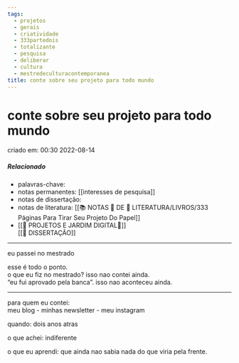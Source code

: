 ```yaml
---
tags:
  - projetos
  - gerais
  - criatividade
  - 333partedois
  - totalizante
  - pesquisa
  - deliberar
  - cultura
  - mestredeculturacontemporanea
title: conte sobre seu projeto para todo mundo
---
```


# conte sobre seu projeto para todo mundo

criado em: 00:30 2022-08-14

##### Relacionado

- palavras-chave:   
- notas permanentes: [[interesses de pesquisa]]
- notas de dissertação:
- notas de literatura: [[📚 NOTAS 📖 DE 📘 LITERATURA/LIVROS/333 Páginas Para Tirar Seu Projeto Do Papel]]
- [[🏡 PROJETOS E JARDIM DIGITAL🌱]]  
[[📕 DISSERTAÇÃO]]

---

eu passei no mestrado

esse é todo o ponto.  
o que eu fiz no mestrado? isso nao contei ainda.  
“eu fui aprovado pela banca”. isso nao aconteceu ainda.

---

para quem eu contei:  
meu blog - minhas newsletter - meu instagram

quando: dois anos atras

o que achei: indiferente

o que eu aprendi: que ainda nao sabia nada do que viria pela frente.
